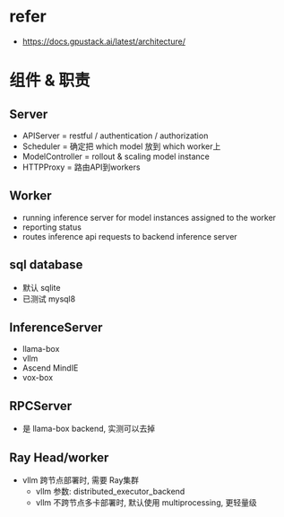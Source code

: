 # refer
- https://docs.gpustack.ai/latest/architecture/

# 组件 & 职责

## Server
- APIServer = restful / authentication / authorization
- Scheduler = 确定把 which model 放到 which worker上
- ModelController = rollout & scaling model instance
- HTTPProxy = 路由API到workers

## Worker
- running inference server for model instances assigned to the worker
- reporting status
- routes inference api requests to backend inference server

## sql database
- 默认 sqlite
- 已测试 mysql8

## InferenceServer
- llama-box
- vllm
- Ascend MindIE
- vox-box

## RPCServer
- 是 llama-box backend, 实测可以去掉

## Ray Head/worker
- vllm 跨节点部署时, 需要 Ray集群
  - vllm 参数: distributed_executor_backend
  - vllm 不跨节点多卡部署时, 默认使用 multiprocessing, 更轻量级
